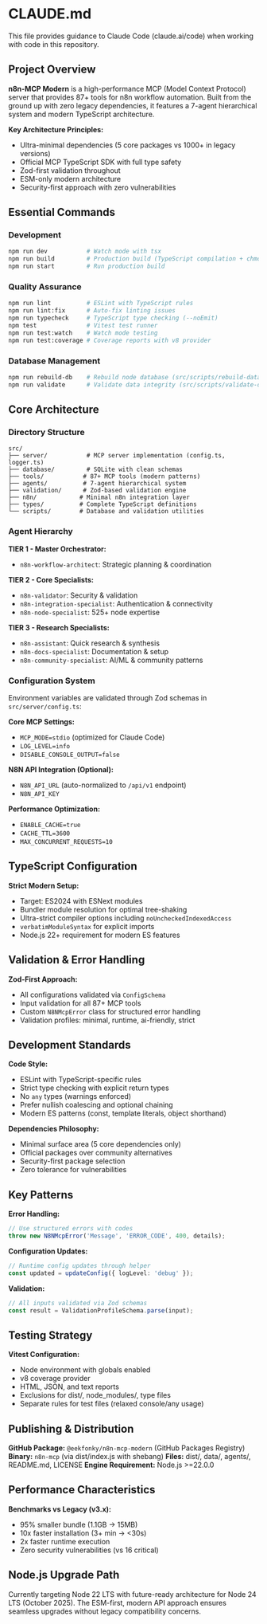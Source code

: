 # CLAUDE.md

This file provides guidance to Claude Code (claude.ai/code) when working with code in this repository.

## Project Overview

**n8n-MCP Modern** is a high-performance MCP (Model Context Protocol) server that provides 87+ tools for n8n workflow automation. Built from the ground up with zero legacy dependencies, it features a 7-agent hierarchical system and modern TypeScript architecture.

**Key Architecture Principles:**

- Ultra-minimal dependencies (5 core packages vs 1000+ in legacy versions)
- Official MCP TypeScript SDK with full type safety
- Zod-first validation throughout
- ESM-only modern architecture
- Security-first approach with zero vulnerabilities

## Essential Commands

### Development

```bash
npm run dev           # Watch mode with tsx
npm run build         # Production build (TypeScript compilation + chmod +x)
npm run start         # Run production build
```

### Quality Assurance

```bash
npm run lint          # ESLint with TypeScript rules
npm run lint:fix      # Auto-fix linting issues
npm run typecheck     # TypeScript type checking (--noEmit)
npm test              # Vitest test runner
npm run test:watch    # Watch mode testing
npm run test:coverage # Coverage reports with v8 provider
```

### Database Management

```bash
npm run rebuild-db    # Rebuild node database (src/scripts/rebuild-database.ts)
npm run validate      # Validate data integrity (src/scripts/validate-data.ts)
```

## Core Architecture

### Directory Structure

```
src/
├── server/           # MCP server implementation (config.ts, logger.ts)
├── database/         # SQLite with clean schemas
├── tools/           # 87+ MCP tools (modern patterns)
├── agents/          # 7-agent hierarchical system
├── validation/      # Zod-based validation engine
├── n8n/            # Minimal n8n integration layer
├── types/          # Complete TypeScript definitions
└── scripts/        # Database and validation utilities
```

### Agent Hierarchy

**TIER 1 - Master Orchestrator:**

- `n8n-workflow-architect`: Strategic planning & coordination

**TIER 2 - Core Specialists:**

- `n8n-validator`: Security & validation
- `n8n-integration-specialist`: Authentication & connectivity
- `n8n-node-specialist`: 525+ node expertise

**TIER 3 - Research Specialists:**

- `n8n-assistant`: Quick research & synthesis
- `n8n-docs-specialist`: Documentation & setup
- `n8n-community-specialist`: AI/ML & community patterns

### Configuration System

Environment variables are validated through Zod schemas in `src/server/config.ts`:

**Core MCP Settings:**

- `MCP_MODE=stdio` (optimized for Claude Code)
- `LOG_LEVEL=info`
- `DISABLE_CONSOLE_OUTPUT=false`

**N8N API Integration (Optional):**

- `N8N_API_URL` (auto-normalized to `/api/v1` endpoint)
- `N8N_API_KEY`

**Performance Optimization:**

- `ENABLE_CACHE=true`
- `CACHE_TTL=3600`
- `MAX_CONCURRENT_REQUESTS=10`

## TypeScript Configuration

**Strict Modern Setup:**

- Target: ES2024 with ESNext modules
- Bundler module resolution for optimal tree-shaking
- Ultra-strict compiler options including `noUncheckedIndexedAccess`
- `verbatimModuleSyntax` for explicit imports
- Node.js 22+ requirement for modern ES features

## Validation & Error Handling

**Zod-First Approach:**

- All configurations validated via `ConfigSchema`
- Input validation for all 87+ MCP tools
- Custom `N8NMcpError` class for structured error handling
- Validation profiles: minimal, runtime, ai-friendly, strict

## Development Standards

**Code Style:**

- ESLint with TypeScript-specific rules
- Strict type checking with explicit return types
- No `any` types (warnings enforced)
- Prefer nullish coalescing and optional chaining
- Modern ES patterns (const, template literals, object shorthand)

**Dependencies Philosophy:**

- Minimal surface area (5 core dependencies only)
- Official packages over community alternatives
- Security-first package selection
- Zero tolerance for vulnerabilities

## Key Patterns

**Error Handling:**

```typescript
// Use structured errors with codes
throw new N8NMcpError('Message', 'ERROR_CODE', 400, details);
```

**Configuration Updates:**

```typescript
// Runtime config updates through helper
const updated = updateConfig({ logLevel: 'debug' });
```

**Validation:**

```typescript
// All inputs validated via Zod schemas
const result = ValidationProfileSchema.parse(input);
```

## Testing Strategy

**Vitest Configuration:**

- Node environment with globals enabled
- v8 coverage provider
- HTML, JSON, and text reports
- Exclusions for dist/, node_modules/, type files
- Separate rules for test files (relaxed console/any usage)

## Publishing & Distribution

**GitHub Package:** `@eekfonky/n8n-mcp-modern` (GitHub Packages Registry)
**Binary:** `n8n-mcp` (via dist/index.js with shebang)
**Files:** dist/, data/, agents/, README.md, LICENSE
**Engine Requirement:** Node.js >=22.0.0

## Performance Characteristics

**Benchmarks vs Legacy (v3.x):**

- 95% smaller bundle (1.1GB → 15MB)
- 10x faster installation (3+ min → <30s)
- 2x faster runtime execution
- Zero security vulnerabilities (vs 16 critical)

## Node.js Upgrade Path

Currently targeting Node 22 LTS with future-ready architecture for Node 24 LTS (October 2025). The ESM-first, modern API approach ensures seamless upgrades without legacy compatibility concerns.
